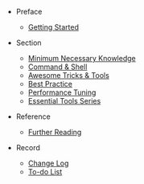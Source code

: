 - Preface
  - [Getting Started](README.md)

- Section
  - [Minimum Necessary Knowledge](minimum_necessary_knowledge.md)
  - [Command & Shell](command_shell.md)
  - [Awesome Tricks & Tools](awesome_tricks_tools.md)
  - [Best Practice](best_practice.md)
  - [Performance Tuning](performance_tuning.md)
  - [Essential Tools Series](essential_tools_series.md)

- Reference
  - [Further Reading](REFERENCE.md)

- Record
  - [Change Log](CHANGELOG.md)
  - [To-do List](TODOLIST.md)
